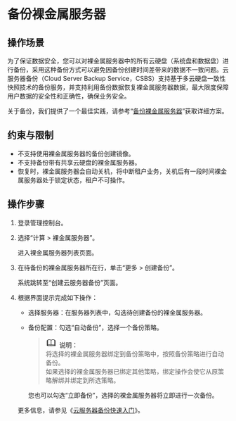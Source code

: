 # 备份裸金属服务器<a name="bms_01_0042"></a>

## 操作场景<a name="section166241031104715"></a>

为了保证数据安全，您可以对裸金属服务器中的所有云硬盘（系统盘和数据盘）进行备份，采用这种备份方式可以避免因备份创建时间差带来的数据不一致问题。云服务器备份（Cloud Server Backup Service，CSBS）支持基于多云硬盘一致性快照技术的备份服务，并支持利用备份数据恢复裸金属服务器数据，最大限度保障用户数据的安全性和正确性，确保业务安全。

关于备份，我们提供了一个最佳实践，请参考“[备份裸金属服务器](https://support.huaweicloud.com/bestpractice-bms/zh-cn_topic_0106555665.html)”获取详细方案。

## 约束与限制<a name="section18931103710553"></a>

-   不支持使用裸金属服务器的备份创建镜像。
-   不支持备份带有共享云硬盘的裸金属服务器。
-   恢复时，裸金属服务器会自动关机，将中断租户业务，关机后有一段时间裸金属服务器处于锁定状态，租户不可操作。

## 操作步骤<a name="section142311307548"></a>

1.  登录管理控制台。
2.  选择“计算 \> 裸金属服务器”。

    进入裸金属服务器列表页面。

3.  在待备份的裸金属服务器所在行，单击“更多 \> 创建备份”。

    系统跳转至“创建云服务器备份”页面。

4.  根据界面提示完成如下操作：

    -   选择服务器：在服务器列表中，勾选待创建备份的裸金属服务器。
    -   备份配置：勾选“自动备份”，选择一个备份策略。

        >![](public_sys-resources/icon-note.gif) **说明：**   
        >将选择的裸金属服务器绑定到备份策略中，按照备份策略进行自动备份。  
        >如果选择的裸金属服务器已绑定其他策略，绑定操作会使它从原策略解绑并绑定到所选策略。  

        您也可以勾选“立即备份”，选择的裸金属服务器将立即进行一次备份。

    更多信息，请参见《[云服务器备份快速入门](https://support.huaweicloud.com/qs-csbs/zh-cn_topic_0072046354.html)》。


